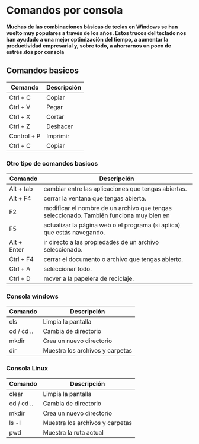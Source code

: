 # Comandos por consola

**Muchas de las combinaciones básicas de teclas en Windows se han vuelto muy populares a través de los años. Estos trucos del teclado nos han ayudado a una mejor optimización del tiempo, a aumentar la productividad empresarial y, sobre todo, a ahorrarnos un poco de estrés.dos por consola**          

## Comandos basicos 
| Comando | Descripción |
| --- | --- |
|Ctrl + C | Copiar |
|Ctrl + V | Pegar |
|Ctrl + X | Cortar |
|Ctrl + Z | Deshacer |
|Control + P | Imprimir |
|Ctrl + C | Copiar |

### Otro tipo de comandos basicos 
| Comando | Descripción |
| --- | --- |
|Alt + tab | cambiar entre las aplicaciones que tengas abiertas. |
|Alt + F4 | cerrar la ventana que tengas abierta. |
|F2 | modificar el nombre de un archivo que tengas seleccionado. También funciona muy bien en |Excel para modificar una celda|
|F5 | actualizar la página web o el programa (si aplica) que estás navegando. |
|Alt + Enter | ir directo a las propiedades de un archivo seleccionado. |
|Ctrl + F4 | cerrar el documento o archivo que tengas abierto. |
|Ctrl + A | seleccionar todo. |
|Ctrl + D | mover a la papelera de reciclaje. |



### Consola windows

| Comando | Descripción |
| --- | --- |
| cls | Limpia la pantalla |
| cd / cd .. | Cambia de directorio |
| mkdir | Crea un nuevo directorio |
| dir | Muestra los archivos y carpetas |

### Consola Linux

| Comando | Descripción |
| --- | --- |
| clear | Limpia la pantalla |
| cd / cd .. | Cambia de directorio |
| mkdir | Crea un nuevo directorio |
| ls -l | Muestra los archivos y carpetas |
| pwd | Muestra la ruta actual |
